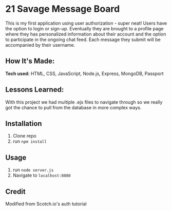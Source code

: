 # 21 Savage Message Board

This is my first application using user authorization - super neat! Users have the option to login or sign-up. Eventually they are brought to a profile page where they has personalized information about their account and the option to participate in the ongoing chat feed. Each message they submit will be accompanied by their username.

## How It's Made:

**Tech used:** HTML, CSS, JavaScript, Node.js, Express, MongoDB, Passport

## Lessons Learned:
With this project we had multiple .ejs files to navigate through so we really got the chance to pull from the database in more complex ways.

## Installation

1. Clone repo
2. run `npm install`

## Usage

1. run `node server.js`
2. Navigate to `localhost:8080`

## Credit

Modified from Scotch.io's auth tutorial

